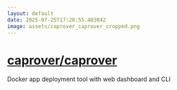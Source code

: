 ```yaml
---
layout: default
date: 2025-07-25T17:28:55.403042
image: assets/caprover_caprover_cropped.png
---
```


# [caprover/caprover](https://github.com/caprover/caprover)

Docker app deployment tool with web dashboard and CLI
